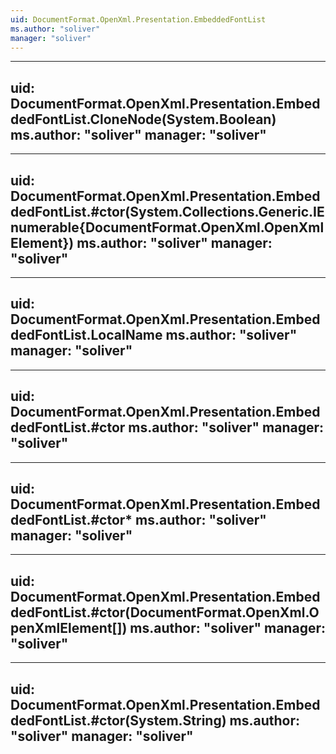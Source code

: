 ```yaml
---
uid: DocumentFormat.OpenXml.Presentation.EmbeddedFontList
ms.author: "soliver"
manager: "soliver"
---
```


---
uid: DocumentFormat.OpenXml.Presentation.EmbeddedFontList.CloneNode(System.Boolean)
ms.author: "soliver"
manager: "soliver"
---

---
uid: DocumentFormat.OpenXml.Presentation.EmbeddedFontList.#ctor(System.Collections.Generic.IEnumerable{DocumentFormat.OpenXml.OpenXmlElement})
ms.author: "soliver"
manager: "soliver"
---

---
uid: DocumentFormat.OpenXml.Presentation.EmbeddedFontList.LocalName
ms.author: "soliver"
manager: "soliver"
---

---
uid: DocumentFormat.OpenXml.Presentation.EmbeddedFontList.#ctor
ms.author: "soliver"
manager: "soliver"
---

---
uid: DocumentFormat.OpenXml.Presentation.EmbeddedFontList.#ctor*
ms.author: "soliver"
manager: "soliver"
---

---
uid: DocumentFormat.OpenXml.Presentation.EmbeddedFontList.#ctor(DocumentFormat.OpenXml.OpenXmlElement[])
ms.author: "soliver"
manager: "soliver"
---

---
uid: DocumentFormat.OpenXml.Presentation.EmbeddedFontList.#ctor(System.String)
ms.author: "soliver"
manager: "soliver"
---
